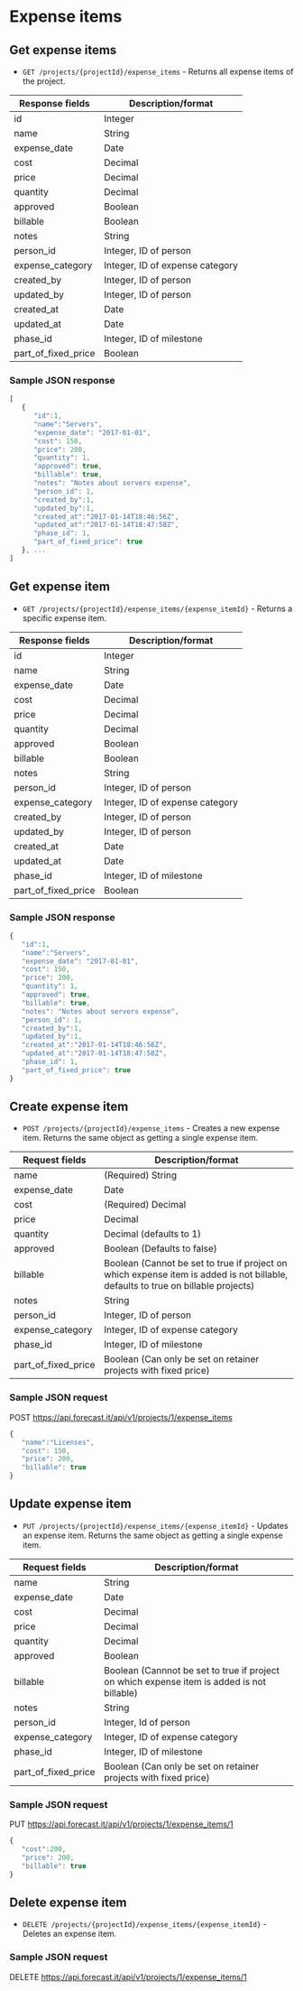 # Expense items

## Get expense items

* `GET /projects/{projectId}/expense_items` - Returns all expense items of the project.

| Response fields     | Description/format              |
| ------------------- | ------------------------------- |
| id                  | Integer                         |
| name                | String                          |
| expense_date        | Date                            |
| cost                | Decimal                         |
| price               | Decimal                         |
| quantity            | Decimal                         |
| approved            | Boolean                         |
| billable            | Boolean                         |
| notes               | String                          |
| person_id           | Integer, ID of person           |
| expense_category    | Integer, ID of expense category |
| created_by          | Integer, ID of person           |
| updated_by          | Integer, ID of person           |
| created_at          | Date                            |
| updated_at          | Date                            |
| phase_id            | Integer, ID of milestone        |
| part_of_fixed_price | Boolean                         |

### Sample JSON response

```javascript
[
   {
      "id":1,
      "name":"Servers",
      "expense_date": "2017-01-01",
      "cost": 150,
      "price": 200,
      "quantity": 1,
      "approved": true,
      "billable": true,
      "notes": "Notes about servers expense",
      "person_id": 1,
      "created_by":1,
      "updated_by":1,
      "created_at":"2017-01-14T18:46:56Z",
      "updated_at":"2017-01-14T18:47:58Z",
      "phase_id": 1,
      "part_of_fixed_price": true
   }, ...
]
```

## Get expense item

* `GET /projects/{projectId}/expense_items/{expense_itemId}` - Returns a specific expense item.

| Response fields     | Description/format              |
| ------------------- | ------------------------------- |
| id                  | Integer                         |
| name                | String                          |
| expense_date        | Date                            |
| cost                | Decimal                         |
| price               | Decimal                         |
| quantity            | Decimal                         |
| approved            | Boolean                         |
| billable            | Boolean                         |
| notes               | String                          |
| person_id           | Integer, ID of person           |
| expense_category    | Integer, ID of expense category |
| created_by          | Integer, ID of person           |
| updated_by          | Integer, ID of person           |
| created_at          | Date                            |
| updated_at          | Date                            |
| phase_id            | Integer, ID of milestone        |
| part_of_fixed_price | Boolean                         |

### Sample JSON response

```javascript
{
   "id":1,
   "name":"Servers",
   "expense_date": "2017-01-01",
   "cost": 150,
   "price": 200,
   "quantity": 1,
   "approved": true,
   "billable": true,
   "notes": "Notes about servers expense",
   "person_id": 1,
   "created_by":1,
   "updated_by":1,
   "created_at":"2017-01-14T18:46:56Z",
   "updated_at":"2017-01-14T18:47:58Z",
   "phase_id": 1,
   "part_of_fixed_price": true   
}
```

## Create expense item

* `POST /projects/{projectId}/expense_items` - Creates a new expense item. Returns the same object as getting a single expense item.

| Request fields   | Description/format                                                                                                                |
| ---------------- | --------------------------------------------------------------------------------------------------------------------------------- |
| name             | (Required) String                                                                                                                 |
| expense_date     | Date                                                                                                                              |
| cost             | (Required) Decimal                                                                                                                |
| price            | Decimal                                                                                                                           |
| quantity         | Decimal (defaults to 1)                                                                                                    |
| approved         | Boolean (Defaults to false)                                                                                                        |
| billable         | Boolean (Cannot be set to true if project on which expense item is added is not billable, defaults to true on billable projects) |
| notes            | String                                                                                                                            |
| person_id        | Integer, ID of person                                                                                                             |
| expense_category | Integer, ID of expense category                                                                                                   |
| phase_id            | Integer, ID of milestone                                                                                                           |
| part_of_fixed_price | Boolean (Can only be set on retainer projects with fixed price)                                                                |

### Sample JSON request

POST https://api.forecast.it/api/v1/projects/1/expense_items

```javascript
{
   "name":"Licenses",
   "cost": 150,
   "price": 200,
   "billable": true
}
```

## Update expense item

* `PUT /projects/{projectId}/expense_items/{expense_itemId}` - Updates an expense item. Returns the same object as getting a single expense item.

| Request fields   | Description/format                                                                         |
| ---------------- | ------------------------------------------------------------------------------------------ |
| name             | String                                                                                     |
| expense_date     | Date                                                                                       |
| cost             | Decimal                                                                                    |
| price            | Decimal                                                                                    |
| quantity         | Decimal                                                                                    |
| approved         | Boolean                                                                                    |
| billable         | Boolean (Cannnot be set to true if project on which expense item is added is not billable) |
| notes            | String                                                                                     |
| person_id        | Integer, Id of person                                                                      |
| expense_category | Integer, ID of expense category                                                            |
| phase_id            | Integer, ID of milestone                                                                |
| part_of_fixed_price | Boolean (Can only be set on retainer projects with fixed price)                         |

### Sample JSON request

PUT https://api.forecast.it/api/v1/projects/1/expense_items/1

```javascript
{
   "cost":200,
   "price": 200,
   "billable": true
}
```

## Delete expense item

* `DELETE /projects/{projectId}/expense_items/{expense_itemId}` - Deletes an expense item.

### Sample JSON request

DELETE https://api.forecast.it/api/v1/projects/1/expense_items/1
